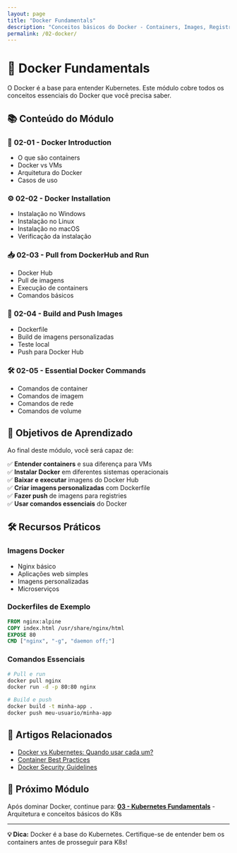 ```yaml
---
layout: page
title: "Docker Fundamentals"
description: "Conceitos básicos do Docker - Containers, Images, Registry"
permalink: /02-docker/
---
```


# 🐳 Docker Fundamentals

O Docker é a base para entender Kubernetes. Este módulo cobre todos os conceitos essenciais do Docker que você precisa saber.

## 📚 **Conteúdo do Módulo**

### 📖 **02-01 - Docker Introduction**
- O que são containers
- Docker vs VMs
- Arquitetura do Docker
- Casos de uso

### ⚙️ **02-02 - Docker Installation**
- Instalação no Windows
- Instalação no Linux
- Instalação no macOS
- Verificação da instalação

### 📥 **02-03 - Pull from DockerHub and Run**
- Docker Hub
- Pull de imagens
- Execução de containers
- Comandos básicos

### 🔨 **02-04 - Build and Push Images**
- Dockerfile
- Build de imagens personalizadas
- Teste local
- Push para Docker Hub

### 🛠️ **02-05 - Essential Docker Commands**
- Comandos de container
- Comandos de imagem
- Comandos de rede
- Comandos de volume

## 🎯 **Objetivos de Aprendizado**

Ao final deste módulo, você será capaz de:

✅ **Entender containers** e sua diferença para VMs  
✅ **Instalar Docker** em diferentes sistemas operacionais  
✅ **Baixar e executar** imagens do Docker Hub  
✅ **Criar imagens personalizadas** com Dockerfile  
✅ **Fazer push** de imagens para registries  
✅ **Usar comandos essenciais** do Docker  

## 🛠️ **Recursos Práticos**

### **Imagens Docker**
- Nginx básico
- Aplicações web simples
- Imagens personalizadas
- Microserviços

### **Dockerfiles de Exemplo**
```dockerfile
FROM nginx:alpine
COPY index.html /usr/share/nginx/html
EXPOSE 80
CMD ["nginx", "-g", "daemon off;"]
```

### **Comandos Essenciais**
```bash
# Pull e run
docker pull nginx
docker run -d -p 80:80 nginx

# Build e push
docker build -t minha-app .
docker push meu-usuario/minha-app
```

## 📖 **Artigos Relacionados**

- [Docker vs Kubernetes: Quando usar cada um?](#)
- [Container Best Practices](#)
- [Docker Security Guidelines](#)

## 🚀 **Próximo Módulo**

Após dominar Docker, continue para:
**[03 - Kubernetes Fundamentals](/03-kubernetes/)** - Arquitetura e conceitos básicos do K8s

---

**💡 Dica:** Docker é a base do Kubernetes. Certifique-se de entender bem os containers antes de prosseguir para K8s!

